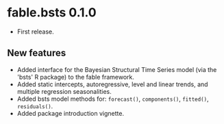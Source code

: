 # fable.bsts 0.1.0

* First release.

## New features

* Added interface for the Bayesian Structural Time Series model (via the 'bsts' R package) to the fable framework.
* Added static intercepts, autoregressive, level and linear trends, and multiple regression seasonalities.
* Added bsts model methods for: `forecast()`, `components()`, `fitted()`, `residuals()`.
* Added package introduction vignette.

